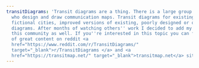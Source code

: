 ```yaml
---
transitDiagrams: 'Transit diagrams are a thing. There is a large group of people
  who design and draw communication maps. Transit diagrams for existing cities,
  fictional cities, improved versions of existing, poorly designed or old
  diagrams. After months of watching others'' work I decided to add my work to
  this community as well. If you''re interested in this topic you can find a lot
  of great content on reddit <a
  href="https://www.reddit.com/r/TransitDiagrams/"
  target="_blank">r/TransitDiagrams </a> and <a
  href="https://transitmap.net/" target="_blank">transitmap.net</a> site. '
---
```

